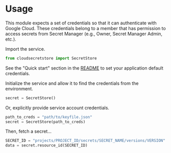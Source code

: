 # Usage

This module expects a set of credentials so that it can authenticate with Google Cloud. These credentials belong to a member that has
permission to access secrets from Secret Manager (e.g., Owner, Secret Manager Admin, etc.).

Import the service.

```python
from cloudsecretstore import SecretStore
```

See the "Quick start" section in the [README](README.md) to set your application default credentials.

Initialize the service and allow it to find the credentials from the environment.

```python
secret = SecretStore()
```

Or, explicitly provide service account credentials. 

```python
path_to_creds = "path/to/keyfile.json"
secret = SecretStore(path_to_creds)
```

Then, fetch a secret...

```python
SECRET_ID = "projects/PROJECT_ID/secrets/SECRET_NAME/versions/VERSION"
data = secret.resource_id(SECRET_ID)
```
